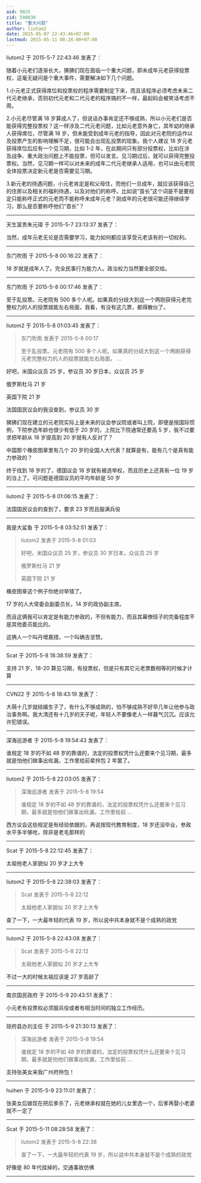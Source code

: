 ```yaml
---
aid: 9025
zid: 590830
title: "重大问题"
author: liutom2
date: 2015-05-07 22:43:46+07:00
lastmod: 2015-05-11 08:28:00+07:00
---
```


liutom2 于 2015-5-7 22:43:46 发表了：

随着小元老们逐渐长大，狒狒们现在面临一个重大问题，即未成年元老获得投票权，这毫无疑问是个重大事件，需要解决如下几个问题。

1.小元老正式获得席位和投票权的程序需要制定下来，而且该程序必须考虑未来二代元老继承，否则初代元老和二代元老的程序搞的不一样，最起码会被笑话考虑不周。

2.小元老尽管满 18 岁算成人了，但说话办事肯定还不够成熟，所以小元老们是否能获得完整投票权？这一样涉及二代元老问题，比如元老意外身亡，其年幼的继承人获得席位，尽管满 18 岁，但未能受到成年元老的指导，因此对元老院的运作以及投票产生的影响理解不足，很可能会出现乱投票的现象。我个人建议 18 岁元老获得席位后应有一个见习期，比如 1-2 年，在此期间只有部分投票权，比如在涉及战争、重大政治问题上不能投票，但可以发言。见习期过后，就可以获得完整投票权。当然，见习期一样可以对未来的成年二代元老继承人适用，也可以由元老院全体投票决定新元老是否需要见习期。

3.新元老的待遇问题，小元老肯定是和父母住，而他们一旦成年，就应该获得自己的住房以及相关的福利待遇，以及对他们的称呼。比如说“首长”这个词是不是要规定只能称呼正式的元老而不能称呼未成年元老？刚成年的元老很可能还得继续学习，那么是否要称呼他们“首长”？

---

天生富贵朱元璋 于 2015-5-7 23:13:37 发表了：

当然，成年元老无论是否需要学习，能力如何都应该享受元老该有的一切权利。

---

东门吹雨 于 2015-5-8 00:16:22 发表了：

18 岁就是成年人了。完全民事行为能力人。政治权力当然要全部交给。

---

东门吹雨 于 2015-5-8 00:17:46 发表了：

至于乱投票。元老院有 500 多个人呢。如果真的分歧大到这一个两刚获得元老完整权力的人的投票就能左右局面，我看，有没有这几票，都得散伙了。

---

liutom2 于 2015-5-8 01:03:45 发表了：

> 东门吹雨 发表于 2015-5-8 00:17
>
> 至于乱投票。元老院有 500 多个人呢。如果真的分歧大到这一个两刚获得元老完整权力的人的投票就能左右局面， ...

好吧，米国众议员 25 岁，参议员 30 岁日本，众议员 25 岁

俄罗斯杜马 21 岁

英国下院 21 岁

法国国民议会的我没查到，参议员 30 岁

狒狒们现在建立的元老院实际上是未来的议会参议院或者叫上院，即便是按国际惯例，下院参选年龄也很少有低于 20 岁的，上院比下院通常还要高 5 岁，我不过要求把年龄从 18 岁提高到 20 岁就有人反对了？

中国那个橡皮图章里有几个 20 岁的全国人大代表？就算是有，能有几个是真有能力参政的？

终于找到 18 岁的了，德国议会 18 岁就有被选举权，而且历史上还真有一位 19 岁的当上了。可问题是德国议员的平均年龄是 50 岁

---

liutom2 于 2015-5-8 01:06:15 发表了：

法国国民议会的查到了，要求 23 岁而且服满兵役

---

我是大鲨鱼 于 2015-5-8 03:52:51 发表了：

> liutom2 发表于 2015-5-8 01:03
>
> 好吧，米国众议员 25 岁，参议员 30 岁日本，众议员 25 岁
>
> 俄罗斯杜马 21 岁
>
> 英国下院 21 岁

橡皮图章这个例子你绝对举错了。

17 岁的人大常委会副委员长，14 岁的政协副主席。

而且这俩我可以肯定是有能力参政的，不但有能力，而且其幕僚班子的完备程度不是其他委员能比的。

这俩人一个叫丹增嘉措，一个叫确吉坚赞。

---

Scat 于 2015-5-8 18:38:59 发表了：

支持 21 岁，18-20 算见习期，有投票权，但是只有其它元老票数相等的时候才计算

---

CVN22 于 2015-5-8 18:43:19 发表了：

大萌十几岁就结婚生子了，有什么不够成熟的，怕不够成熟不好早几年让他参与政治事务啊。我大清还有十几岁的天子呢，年轻人不要像老人一样暮气沉沉。应该允许犯错误。

---

深海巡游者 于 2015-5-8 19:54:43 发表了：

谁规定 18 岁的不如 48 岁的靠谱的，法定的投票权凭什么还要来个见习期，最多就是怕他们做事出纰漏，工作里给前辈拎包 2 年罢了。

---

liutom2 于 2015-5-8 22:03:05 发表了：

> 深海巡游者 发表于 2015-5-8 19:54
>
> 谁规定 18 岁的不如 48 岁的靠谱的，法定的投票权凭什么还要来个见习期，最多就是怕他们做事出纰漏，工作里给前 ...

西方议会这些规定是有经验依据的，再说按现代教育制度，18 岁还没毕业，参政水平多半够呛，除非是老毛那样的

---

Scat 于 2015-5-8 22:12:45 发表了：

太祖他老人家貌似 20 岁才上大专

---

liutom2 于 2015-5-8 22:38:03 发表了：

> Scat 发表于 2015-5-8 22:12
>
> 太祖他老人家貌似 20 岁才上大专

查了一下，一大最年轻的代表 19 岁，所以说中共本身就不是个成熟的政党

---

liutom2 于 2015-5-8 22:43:08 发表了：

> Scat 发表于 2015-5-8 22:12
>
> 太祖他老人家貌似 20 岁才上大专

不过一大的时候太祖应该是 27 岁高龄了

---

南京国民政府 于 2015-5-9 20:43:51 发表了：

小元老有投票权必须服兵役或者有相当时间的独立工作经历。

---

琼府县办刘主任 于 2015-5-9 21:30:13 发表了：

> 深海巡游者 发表于 2015-5-8 19:54
>
> 谁规定 18 岁的不如 48 岁的靠谱的，法定的投票权凭什么还要来个见习期，最多就是怕他们做事出纰漏，工作里给前 ...

支持张美女来我广州府拎包！

---

huihen 于 2015-5-9 23:11:01 发表了：

张美女后娘现在把后爹杀了，元老继承权就在她的儿女里选一个，后爹再娶小老婆就不一定了

---

Scat 于 2015-5-11 08:28:58 发表了：

> liutom2 发表于 2015-5-8 22:38
>
> 查了一下，一大最年轻的代表 19 岁，所以说中共本身就不是个成熟的政党

好像是 80 年代挂掉的，交通事故仿佛

---
